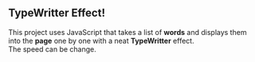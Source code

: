 ## TypeWritter Effect!
This project uses JavaScript that takes a list of **words** and displays them into the **page** one by one with a neat **TypeWritter** effect.  
The speed can be change.
